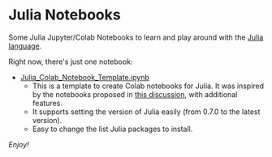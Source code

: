 # Julia Notebooks

Some Julia Jupyter/Colab Notebooks to learn and play around with the [Julia language](https://julialang.org/).

Right now, there's just one notebook:

* [Julia_Colab_Notebook_Template.ipynb](https://colab.research.google.com/github/ageron/julia_notebooks/blob/master/Julia_Colab_Notebook_Template.ipynb)
  * This is a template to create Colab notebooks for Julia. It was inspired by the notebooks proposed in [this discussion](https://discourse.julialang.org/t/julia-on-google-colab-free-gpu-accelerated-shareable-notebooks/15319/24), with additional features.
  * It supports setting the version of Julia easily (from 0.7.0 to the latest version).
  * Easy to change the list Julia packages to install.

_Enjoy!_
